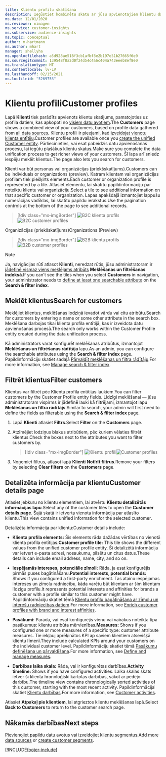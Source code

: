 ```yaml
---
title: Klientu profilu skatīšana
description: Iegūstiet kombinētu skatu ar jūsu apvienotajiem klientu datiem.
ms.date: 12/01/2020
ms.reviewer: nimagen
ms.service: customer-insights
ms.subservice: audience-insights
ms.topic: conceptual
author: m-hartmann
ms.author: mhart
manager: shellyha
ms.openlocfilehash: a5d928ae518f3cb1afbf8e2b197e51b27665f6e0
ms.sourcegitcommit: 139548f8a2d0f24d54c4a6c404a743eeeb8ef8e0
ms.translationtype: HT
ms.contentlocale: lv-LV
ms.lasthandoff: 02/15/2021
ms.locfileid: "5269753"
---
```

# <a name="customer-profiles"></a><span data-ttu-id="5dfa0-103">Klientu profili</span><span class="sxs-lookup"><span data-stu-id="5dfa0-103">Customer profiles</span></span>

<span data-ttu-id="5dfa0-104">Lapā **Klienti** tiek parādīts apvienots klientu skatījums, pamatojoties uz profila datiem, kas apkopoti no [visiem datu avotiem](data-sources.md).</span><span class="sxs-lookup"><span data-stu-id="5dfa0-104">The **Customers** page shows a combined view of your customers, based on profile data gathered from [all data sources](data-sources.md).</span></span> <span data-ttu-id="5dfa0-105">Klientu profili ir pieejami, kad [izveidojat vienotu klienta entītiju](data-unification.md).</span><span class="sxs-lookup"><span data-stu-id="5dfa0-105">Customer profiles are available once you [create the unified Customer entity](data-unification.md).</span></span> <span data-ttu-id="5dfa0-106">Pārliecinieties, vai esat pabeidzis datu apvienošanas procesu, lai iegūtu plašākus klientu skatus.</span><span class="sxs-lookup"><span data-stu-id="5dfa0-106">Make sure you complete the data unification process to get richer views of your customers.</span></span> <span data-ttu-id="5dfa0-107">Šī lapa arī sniedz iespēju meklēt klientus.</span><span class="sxs-lookup"><span data-stu-id="5dfa0-107">The page also lets you search for customers.</span></span>

<span data-ttu-id="5dfa0-108">Klienti var būt personas vai organizācijas (priekšskatījums).</span><span class="sxs-lookup"><span data-stu-id="5dfa0-108">Customers can be individuals or organizations (preview).</span></span> <span data-ttu-id="5dfa0-109">Katram klientam vai organizācijas profilam tiek piešķirts elements.</span><span class="sxs-lookup"><span data-stu-id="5dfa0-109">Each customer or organization profile is represented by a tile.</span></span> <span data-ttu-id="5dfa0-110">Atlasiet elementu, lai skatītu papildinformāciju par noteiktu klientu vai organizāciju.</span><span class="sxs-lookup"><span data-stu-id="5dfa0-110">Select a tile to see additional information on that specific customer or organization.</span></span> <span data-ttu-id="5dfa0-111">Lapas apakšdaļā izmantojiet lappušu numerācijas vadīklas, lai skatītu papildu ierakstus.</span><span class="sxs-lookup"><span data-stu-id="5dfa0-111">Use the pagination controls at the bottom of the page to see additional records.</span></span>

> [!div class="mx-imgBorder"] 
> <span data-ttu-id="5dfa0-112">![B2C klienta profils](media/profiles-customers.png "B2C klienta profili")</span><span class="sxs-lookup"><span data-stu-id="5dfa0-112">![B2C customer profiles](media/profiles-customers.png "B2C customer profiles")</span></span>

<span data-ttu-id="5dfa0-113">Organizācijas (priekšskatījums)</span><span class="sxs-lookup"><span data-stu-id="5dfa0-113">Organizations (Preview)</span></span>
> [!div class="mx-imgBorder"] 
> <span data-ttu-id="5dfa0-114">![B2B klienta profils](media/profile-customers-b2b.png "B2B klienta profili")</span><span class="sxs-lookup"><span data-stu-id="5dfa0-114">![B2B customer profiles](media/profile-customers-b2b.png "B2B customer profiles")</span></span>

> [!NOTE]
> <span data-ttu-id="5dfa0-115">Ja, navigācijas rūtī atlasot **Klienti**, neredzat rūtis, jūsu administratoram ir [jādefinē vismaz viens meklējams atribūts](search-filter-index.md) **Meklēšanas un filtrēšanas indeksā**.</span><span class="sxs-lookup"><span data-stu-id="5dfa0-115">If you can't see the tiles when you select **Customers** in navigation, your administrator needs to [define at least one searchable attribute](search-filter-index.md) on the **Search & filter index**.</span></span>

## <a name="search-for-customers"></a><span data-ttu-id="5dfa0-116">Meklēt klientus</span><span class="sxs-lookup"><span data-stu-id="5dfa0-116">Search for customers</span></span>

<span data-ttu-id="5dfa0-117">Meklējiet klientus, meklēšanas lodziņā ievadot vārdu vai citu atribūtu.</span><span class="sxs-lookup"><span data-stu-id="5dfa0-117">Search for customers by entering a name or some other attribute in the search box.</span></span> <span data-ttu-id="5dfa0-118">Meklēšana darbojas tikai klienta profila entītijā, kas ir izveidota datu apvienošanas procesā.</span><span class="sxs-lookup"><span data-stu-id="5dfa0-118">The search only works within the Customer Profile entity created during the data unification process.</span></span>

<span data-ttu-id="5dfa0-119">Kā administrators varat konfigurēt meklēšanas atribūtus, izmantojot **Meklēšanas un filtrēšanas rādītāja** lapu.</span><span class="sxs-lookup"><span data-stu-id="5dfa0-119">As an admin, you can configure the searchable attributes using the **Search & filter index** page.</span></span> <span data-ttu-id="5dfa0-120">Papildinformāciju skatiet sadaļā [Pārvaldīt meklēšanas un filtra rādītāju](search-filter-index.md).</span><span class="sxs-lookup"><span data-stu-id="5dfa0-120">For more information, see [Manage search & filter index](search-filter-index.md).</span></span>

## <a name="filter-customers"></a><span data-ttu-id="5dfa0-121">Filtrēt klientus</span><span class="sxs-lookup"><span data-stu-id="5dfa0-121">Filter customers</span></span>

<span data-ttu-id="5dfa0-122">Klientus var filtrēt pēc Klienta profila entītijas laukiem.</span><span class="sxs-lookup"><span data-stu-id="5dfa0-122">You can filter customers by the Customer Profile entity fields.</span></span> <span data-ttu-id="5dfa0-123">Līdzīgi meklēšanai — jūsu administratoram vispirms ir jādefinē lauki kā filtrējami, izmantojot lapu **Meklēšanas un filtra rādītājs**.</span><span class="sxs-lookup"><span data-stu-id="5dfa0-123">Similar to search, your admin will first need to define the fields as filterable using the **Search & filter index** page.</span></span>

1. <span data-ttu-id="5dfa0-124">Lapā **Klienti** atlasiet **Filtrs**.</span><span class="sxs-lookup"><span data-stu-id="5dfa0-124">Select **Filter** on the **Customers** page.</span></span>

2. <span data-ttu-id="5dfa0-125">Atzīmējiet lodziņus blakus atribūtiem, pēc kuriem vēlaties filtrēt klientus.</span><span class="sxs-lookup"><span data-stu-id="5dfa0-125">Check the boxes next to the attributes you want to filter customers by.</span></span>

   > [!div class="mx-imgBorder"] 
   > <span data-ttu-id="5dfa0-126">![Klientu profili](media/profiles-customers3.png "Klientu profili")</span><span class="sxs-lookup"><span data-stu-id="5dfa0-126">![Customer profiles](media/profiles-customers3.png "Customer profiles")</span></span>

3. <span data-ttu-id="5dfa0-127">Noņemiet filtrus, atlasot lapā **Klienti** **Notīrīt filtrus**.</span><span class="sxs-lookup"><span data-stu-id="5dfa0-127">Remove your filters by selecting **Clear filters** on the **Customers** page.</span></span>

##  <a name="customer-details-page"></a><span data-ttu-id="5dfa0-128">Detalizēta informācija par klientu</span><span class="sxs-lookup"><span data-stu-id="5dfa0-128">Customer details page</span></span>

<span data-ttu-id="5dfa0-129">Atlasiet jebkuru no klientu elementiem, lai atvērtu **Klientu detalizētās informācijas lapu**.</span><span class="sxs-lookup"><span data-stu-id="5dfa0-129">Select any of the customer tiles to open the **Customer details page**.</span></span> <span data-ttu-id="5dfa0-130">Šajā skatā ir ietverta vienota informācija par atlasīto klientu.</span><span class="sxs-lookup"><span data-stu-id="5dfa0-130">This view contains unified information for the selected customer.</span></span>

<span data-ttu-id="5dfa0-131">Detalizēta informācija par klientu:</span><span class="sxs-lookup"><span data-stu-id="5dfa0-131">Customer details include:</span></span>

-   <span data-ttu-id="5dfa0-132">**Klienta profila elements:** Šis elements rāda dažādas vērtības no vienotā klienta profila entītijas.</span><span class="sxs-lookup"><span data-stu-id="5dfa0-132">**Customer profile tile:** This tile shows the different values from the unified customer profile entity.</span></span> <span data-ttu-id="5dfa0-133">Šī detalizētā informācija var ietvert e-pasta adresi, nosaukumu, pilsētu un citus datus.</span><span class="sxs-lookup"><span data-stu-id="5dfa0-133">These details can include email address, name, city, and so on.</span></span> 

-   <span data-ttu-id="5dfa0-134">**Iespējamās intereses, potenciālie zīmoli:** Rāda, ja esat konfigurējis pirmās puses bagātināšanu.</span><span class="sxs-lookup"><span data-stu-id="5dfa0-134">**Potential interests, potential brands:** Shows if you configured a first-party enrichment.</span></span> <span data-ttu-id="5dfa0-135">Tas ataino iespējamas intereses un zīmolu radniecību, kāda varētu būt klientam ar šim klientam līdzīgu profilu.</span><span class="sxs-lookup"><span data-stu-id="5dfa0-135">It represents potential interests and affinities for brands a customer with a profile similar to this customer might have.</span></span> <span data-ttu-id="5dfa0-136">Papildinformāciju skatiet tēmā [Klientu profilu bagātināšana ar zīmolu un interešu radniecības datiem](enrichment-microsoft-graph.md).</span><span class="sxs-lookup"><span data-stu-id="5dfa0-136">For more information, see [Enrich customer profiles with brand and interest affinities](enrichment-microsoft-graph.md).</span></span>

-   <span data-ttu-id="5dfa0-137">**Pasākumi:** Parāda, vai esat konfigurējis vienu vai vairākus noteikta tipa pasākumus: klientu atribūta mērvienības.</span><span class="sxs-lookup"><span data-stu-id="5dfa0-137">**Measures:** Shows if you configured one or more measures of a specific type: customer attribute measures.</span></span> <span data-ttu-id="5dfa0-138">Tie iekļauj aprēķinātos KPI ap saviem klientiem atsevišķā klientu līmenī.</span><span class="sxs-lookup"><span data-stu-id="5dfa0-138">They include calculated KPIs around your customers on the individual customer level.</span></span> <span data-ttu-id="5dfa0-139">Papildinformāciju skatiet tēmā [Pasākumu definēšana un pārvaldīšana](measures.md).</span><span class="sxs-lookup"><span data-stu-id="5dfa0-139">For more information, see [Define and manage measures](measures.md).</span></span>

-   <span data-ttu-id="5dfa0-140">**Darbības laika skala:** Rāda, vai ir konfigurētas darbības.</span><span class="sxs-lookup"><span data-stu-id="5dfa0-140">**Activity timeline:** Shows if you have configured activities.</span></span> <span data-ttu-id="5dfa0-141">Laika skalas skats ietver šī klienta hronoloģiski kārtotās darbības, sākot ar pēdējo darbību.</span><span class="sxs-lookup"><span data-stu-id="5dfa0-141">The timeline view contains chronologically sorted activities of this customer, starting with the most recent activity.</span></span> <span data-ttu-id="5dfa0-142">Papildinformācijai skatiet [Klientu darbības](activities.md).</span><span class="sxs-lookup"><span data-stu-id="5dfa0-142">For more information, see [Customer activities](activities.md).</span></span>

<span data-ttu-id="5dfa0-143">Atlasiet **Atpakaļ pie klientiem**, lai atgrieztos klientu meklēšanas lapā.</span><span class="sxs-lookup"><span data-stu-id="5dfa0-143">Select **Back to Customers** to return to the customer search page.</span></span>

## <a name="next-steps"></a><span data-ttu-id="5dfa0-144">Nākamās darbības</span><span class="sxs-lookup"><span data-stu-id="5dfa0-144">Next steps</span></span>

<span data-ttu-id="5dfa0-145">[Pievienojiet papildu datu avotus](data-sources.md) vai [izveidojiet klientu segmentus](segments.md).</span><span class="sxs-lookup"><span data-stu-id="5dfa0-145">[Add more data sources](data-sources.md) or [create customer segments](segments.md).</span></span>


[!INCLUDE[footer-include](../includes/footer-banner.md)]